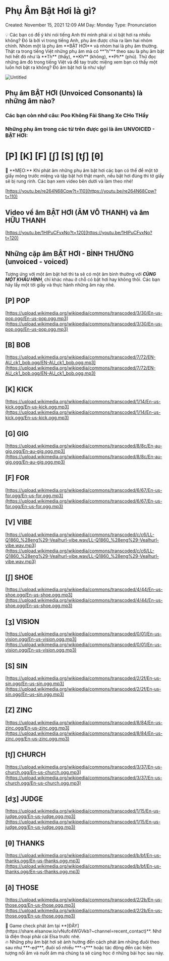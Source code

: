 # Phụ Âm Bật Hơi là gì?

Created: November 15, 2021 12:09 AM
Day: Monday
Type: Pronunciation

<aside>
💡 Các bạn có để ý khi nói tiếng Anh thì mình phải xì xì bật hơi ra nhiều không? Đó là bởi vì trong tiếng Anh, phụ âm được chia ra làm hai nhóm chính. Nhóm một là phụ âm **BẬT HƠI** và nhóm hai là phụ âm thường. Thật ra trong tiếng Việt những phụ âm mà có **"h"** theo sau là phụ âm bật hơi hết đó như là **Th** (thấy), **Kh** (không), **Ph** (phú). Thử đọc những âm đó trong tiếng Việt và để tay trước miệng xem bạn có thấy một luồn hơi bật ra không? Đó âm bật hơi là như vậy!

</aside>

![Untitled](Phu%CC%A3%20A%CC%82m%20Ba%CC%A3%CC%82t%20Ho%CC%9Bi%20la%CC%80%20gi%CC%80%20bec0816940714de994387adc2e0e2357/Untitled.png)

## Phụ âm BẬT HƠI (Unvoiced Consonants) là những âm nào?

### Các bạn còn nhớ câu: Poo Không Fải Shang Xe CHo THầy

### Những phụ âm trong các từ trên được gọi là âm UNVOICED - BẬT HƠI:

# [P] [K] [F] [ʃ] [S] [tʃ] [θ]

<aside>
📌 **MẸO:** Khi phát âm những phụ âm bật hơi các bạn có thể để một tờ giấy mỏng trước miệng và tập bật hơi thật mạnh, nếu bật hơi đúng thì tờ giấy sẽ bị rung rinh. Các bạn xem video bên dưới và làm theo nhé!

</aside>

[https://youtu.be/re264N68Cpw?t=110](https://youtu.be/re264N68Cpw?t=110)

## Video về âm BẬT HƠI (ÂM VÔ THANH) và âm HỮU THANH

[https://youtu.be/1HlPuCFvxNo?t=120](https://youtu.be/1HlPuCFvxNo?t=120)

## Những cặp âm BẬT HƠI - BÌNH THƯỜNG (unvoiced - voiced)

Tương ứng với một âm bật hơi thì ta sẽ có một âm bình thường với ***CÙNG MỘT KHẨU HÌNH***, chỉ khác nhau ở chỗ có bật hơi hay không thôi. Các bạn hãy lấy một tời giấy và thực hành những âm này nhé.

## [P] POP

[https://upload.wikimedia.org/wikipedia/commons/transcoded/3/30/En-us-pop.ogg/En-us-pop.ogg.mp3](https://upload.wikimedia.org/wikipedia/commons/transcoded/3/30/En-us-pop.ogg/En-us-pop.ogg.mp3)

## [B] BOB

[https://upload.wikimedia.org/wikipedia/commons/transcoded/7/72/EN-AU_ck1_bob.ogg/EN-AU_ck1_bob.ogg.mp3](https://upload.wikimedia.org/wikipedia/commons/transcoded/7/72/EN-AU_ck1_bob.ogg/EN-AU_ck1_bob.ogg.mp3)

## [K] KICK

[https://upload.wikimedia.org/wikipedia/commons/transcoded/1/14/En-us-kick.ogg/En-us-kick.ogg.mp3](https://upload.wikimedia.org/wikipedia/commons/transcoded/1/14/En-us-kick.ogg/En-us-kick.ogg.mp3)

## [G] GIG

[https://upload.wikimedia.org/wikipedia/commons/transcoded/8/8c/En-au-gig.ogg/En-au-gig.ogg.mp3](https://upload.wikimedia.org/wikipedia/commons/transcoded/8/8c/En-au-gig.ogg/En-au-gig.ogg.mp3)

## [F] FOR

[https://upload.wikimedia.org/wikipedia/commons/transcoded/6/67/En-us-for.ogg/En-us-for.ogg.mp3](https://upload.wikimedia.org/wikipedia/commons/transcoded/6/67/En-us-for.ogg/En-us-for.ogg.mp3)

## [V] VIBE

[https://upload.wikimedia.org/wikipedia/commons/transcoded/c/c6/LL-Q1860_%28eng%29-Vealhurl-vibe.wav/LL-Q1860_%28eng%29-Vealhurl-vibe.wav.mp3](https://upload.wikimedia.org/wikipedia/commons/transcoded/c/c6/LL-Q1860_%28eng%29-Vealhurl-vibe.wav/LL-Q1860_%28eng%29-Vealhurl-vibe.wav.mp3)

## [ʃ] SHOE

[https://upload.wikimedia.org/wikipedia/commons/transcoded/4/44/En-us-shoe.ogg/En-us-shoe.ogg.mp3](https://upload.wikimedia.org/wikipedia/commons/transcoded/4/44/En-us-shoe.ogg/En-us-shoe.ogg.mp3)

## [ʒ] VISION

[https://upload.wikimedia.org/wikipedia/commons/transcoded/0/01/En-us-vision.ogg/En-us-vision.ogg.mp3](https://upload.wikimedia.org/wikipedia/commons/transcoded/0/01/En-us-vision.ogg/En-us-vision.ogg.mp3)

## [S] SIN

[https://upload.wikimedia.org/wikipedia/commons/transcoded/2/2f/En-us-sin.ogg/En-us-sin.ogg.mp3](https://upload.wikimedia.org/wikipedia/commons/transcoded/2/2f/En-us-sin.ogg/En-us-sin.ogg.mp3)

## [Z] ZINC

[https://upload.wikimedia.org/wikipedia/commons/transcoded/8/84/En-us-zinc.ogg/En-us-zinc.ogg.mp3](https://upload.wikimedia.org/wikipedia/commons/transcoded/8/84/En-us-zinc.ogg/En-us-zinc.ogg.mp3)

## [tʃ] CHURCH

[https://upload.wikimedia.org/wikipedia/commons/transcoded/3/37/En-us-church.ogg/En-us-church.ogg.mp3](https://upload.wikimedia.org/wikipedia/commons/transcoded/3/37/En-us-church.ogg/En-us-church.ogg.mp3)

## [dʒ] JUDGE

[https://upload.wikimedia.org/wikipedia/commons/transcoded/1/15/En-us-judge.ogg/En-us-judge.ogg.mp3](https://upload.wikimedia.org/wikipedia/commons/transcoded/1/15/En-us-judge.ogg/En-us-judge.ogg.mp3)

## [θ] THANKS

[https://upload.wikimedia.org/wikipedia/commons/transcoded/b/bf/En-us-thanks.ogg/En-us-thanks.ogg.mp3](https://upload.wikimedia.org/wikipedia/commons/transcoded/b/bf/En-us-thanks.ogg/En-us-thanks.ogg.mp3)

## [ð] THOSE

[https://upload.wikimedia.org/wikipedia/commons/transcoded/2/2b/En-us-those.ogg/En-us-those.ogg.mp3](https://upload.wikimedia.org/wikipedia/commons/transcoded/2/2b/En-us-those.ogg/En-us-those.ogg.mp3)

<aside>
👄 Game check phát âm tại **[ĐÂY](https://share.elsanow.io/vNufc4WGVkb?~channel=recent_contact)**. Nhớ là điện thoại phải cài Elsa trước nhé.

</aside>

<aside>
🔥 Những phụ âm bật hơi sẽ ảnh hưởng đến cách phát âm những đuôi theo sau như ***-ed***, đuôi số nhiều ***-s*** hoặc tác động đến các hiện tượng nối âm và nuốt âm mà chúng ta sẽ cùng học ở những bài học sau này.

</aside>